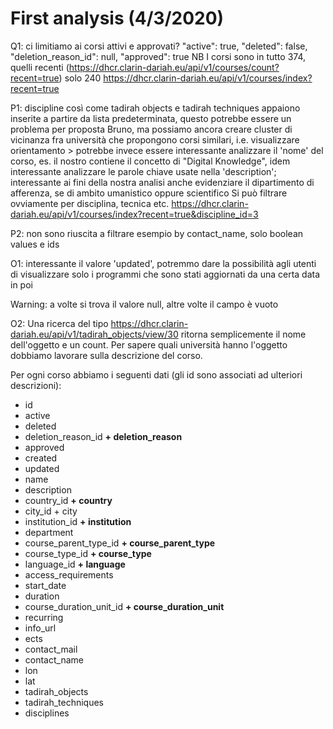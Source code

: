 # First analysis (4/3/2020)

Q1: ci limitiamo ai corsi attivi e approvati?
    "active": true,
    "deleted": false,
    "deletion_reason_id": null,
    "approved": true
   	NB I corsi sono in tutto 374, quelli recenti (https://dhcr.clarin-dariah.eu/api/v1/courses/count?recent=true) solo 240
   	https://dhcr.clarin-dariah.eu/api/v1/courses/index?recent=true

P1: discipline così come tadirah objects e tadirah techniques appaiono inserite a partire da lista predeterminata, questo potrebbe essere un problema per proposta Bruno, ma possiamo ancora creare cluster di vicinanza fra università che propongono corsi similari, i.e. visualizzare orientamento > potrebbe invece essere interessante analizzare il 'nome' del corso, es. il nostro contiene il concetto di "Digital Knowledge", idem interessante analizzare le parole chiave usate nella 'description'; interessante ai fini della nostra analisi anche evidenziare il dipartimento di afferenza, se di ambito umanistico oppure scientifico
Si può filtrare ovviamente per disciplina, tecnica etc. https://dhcr.clarin-dariah.eu/api/v1/courses/index?recent=true&discipline_id=3

P2: non sono riuscita a filtrare esempio by contact_name, solo boolean values e ids

O1: interessante il valore 'updated', potremmo dare la possibilità agli utenti di visualizzare solo i programmi che sono stati aggiornati da una certa data in poi

Warning: a volte si trova il valore null, altre volte il campo è vuoto

O2: Una ricerca del tipo https://dhcr.clarin-dariah.eu/api/v1/tadirah_objects/view/30 ritorna semplicemente il nome dell'oggetto e un count. Per sapere quali università hanno l'oggetto dobbiamo lavorare sulla descrizione del corso.




Per ogni corso abbiamo i seguenti dati (gli id sono associati ad ulteriori descrizioni):

- id
- active
- deleted
- deletion_reason_id **+ deletion_reason**
- approved
- created
- updated
- name
- description
- country_id **+ country**
- city_id + city
- institution_id **+ institution**
- department
- course_parent_type_id **+ course_parent_type**
- course_type_id **+ course_type**
- language_id **+ language**
- access_requirements
- start_date
- duration
- course_duration_unit_id **+ course_duration_unit**
- recurring
- info_url
- ects
- contact_mail
- contact_name
- lon
- lat
- tadirah_objects
- tadirah_techniques
- disciplines

















